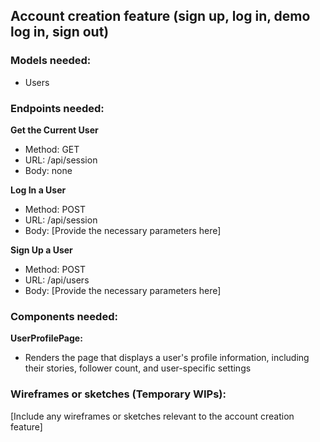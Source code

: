 ## Account creation feature (sign up, log in, demo log in, sign out)

### Models needed:
- Users

### Endpoints needed:

**Get the Current User**

- Method: GET
- URL: /api/session
- Body: none

**Log In a User**

- Method: POST
- URL: /api/session
- Body: [Provide the necessary parameters here]

**Sign Up a User**

- Method: POST
- URL: /api/users
- Body: [Provide the necessary parameters here]

### Components needed:

**UserProfilePage:**

- Renders the page that displays a user's profile information, including their stories, follower count, and user-specific settings

### Wireframes or sketches (Temporary WIPs):

[Include any wireframes or sketches relevant to the account creation feature]

